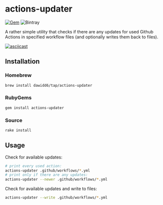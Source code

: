 # actions-updater

[![Gem](https://img.shields.io/gem/v/actions-updater?color=bgreen)](https://rubygems.org/gems/actions-updater)
![Bintray](https://img.shields.io/bintray/v/dawidd6/bottles-tap/actions-updater?label=homebrew)

A rather simple utility that checks if there are any updates for used Github Actions in specified workflow files (and optionally writes them back to files).

[![asciicast](https://asciinema.org/a/NaWymA8kq3C5UDkoIbpBOrRSh.svg)](https://asciinema.org/a/NaWymA8kq3C5UDkoIbpBOrRSh)

## Installation

### Homebrew

```sh
brew install dawidd6/tap/actions-updater
```

### RubyGems

```sh
gem install actions-updater
```

### Source

```sh
rake install
```

## Usage

Check for available updates:

```sh
# print every used action:
actions-updater .github/workflows/*.yml
# print only if there are any updates:
actions-updater --newer .github/workflows/*.yml
```

Check for available updates and write to files:

```sh
actions-updater --write .github/workflows/*.yml
```
